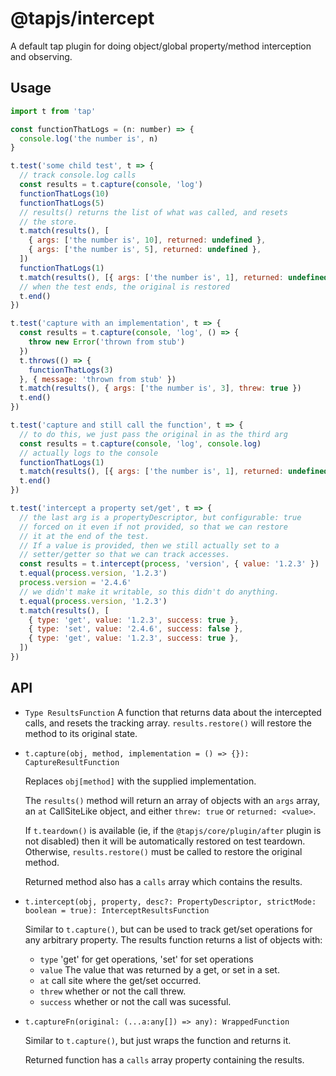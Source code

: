 # @tapjs/intercept

A default tap plugin for doing object/global property/method
interception and observing.

## Usage

```js
import t from 'tap'

const functionThatLogs = (n: number) => {
  console.log('the number is', n)
}

t.test('some child test', t => {
  // track console.log calls
  const results = t.capture(console, 'log')
  functionThatLogs(10)
  functionThatLogs(5)
  // results() returns the list of what was called, and resets
  // the store.
  t.match(results(), [
    { args: ['the number is', 10], returned: undefined },
    { args: ['the number is', 5], returned: undefined },
  ])
  functionThatLogs(1)
  t.match(results(), [{ args: ['the number is', 1], returned: undefined }])
  // when the test ends, the original is restored
  t.end()
})

t.test('capture with an implementation', t => {
  const results = t.capture(console, 'log', () => {
    throw new Error('thrown from stub')
  })
  t.throws(() => {
    functionThatLogs(3)
  }, { message: 'thrown from stub' })
  t.match(results(), { args: ['the number is', 3], threw: true })
  t.end()
})

t.test('capture and still call the function', t => {
  // to do this, we just pass the original in as the third arg
  const results = t.capture(console, 'log', console.log)
  // actually logs to the console
  functionThatLogs(1)
  t.match(results(), [{ args: ['the number is', 1], returned: undefined }])
  t.end()
})

t.test('intercept a property set/get', t => {
  // the last arg is a propertyDescriptor, but configurable: true
  // forced on it even if not provided, so that we can restore
  // it at the end of the test.
  // If a value is provided, then we still actually set to a
  // setter/getter so that we can track accesses.
  const results = t.intercept(process, 'version', { value: '1.2.3' })
  t.equal(process.version, '1.2.3')
  process.version = '2.4.6'
  // we didn't make it writable, so this didn't do anything.
  t.equal(process.version, '1.2.3')
  t.match(results(), [
    { type: 'get', value: '1.2.3', success: true },
    { type: 'set', value: '2.4.6', success: false },
    { type: 'get', value: '1.2.3', success: true },
  ])
})
```

## API

- `Type ResultsFunction` A function that returns data about the
  intercepted calls, and resets the tracking array.
  `results.restore()` will restore the method to its original
  state.

- `t.capture(obj, method, implementation = () => {}): CaptureResultFunction`

    Replaces `obj[method]` with the supplied implementation.

    The `results()` method will return an array of objects with
    an `args` array, an `at` CallSiteLike object, and either
    `threw: true` or `returned: <value>`.

    If `t.teardown()` is available (ie, if the
    `@tapjs/core/plugin/after` plugin is not disabled) then it
    will be automatically restored on test teardown.  Otherwise,
    `results.restore()` must be called to restore the original
    method.

    Returned method also has a `calls` array which contains the
    results.

- `t.intercept(obj, property, desc?: PropertyDescriptor, strictMode: boolean = true): InterceptResultsFunction`

    Similar to `t.capture()`, but can be used to track get/set
    operations for any arbitrary property.  The results function
    returns a list of objects with:

    - `type` 'get' for get operations, 'set' for set operations
    - `value` The value that was returned by a get, or set in a
      set.
    - `at` call site where the get/set occurred.
    - `threw` whether or not the call threw.
    - `success` whether or not the call was sucessful.

- `t.captureFn(original: (...a:any[]) => any): WrappedFunction`

    Similar to `t.capture()`, but just wraps the function and
    returns it.

    Returned function has a `calls` array property containing the
    results.

